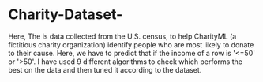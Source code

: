 # Charity-Dataset-
Here, The is data collected from the U.S. census, to help CharityML (a fictitious charity organization) identify people who are most likely to donate to their cause. Here, we have to predict that if the income of a row is '&lt;=50' or '>50'. I have used 9 different algorithms to check which performs the best on the data and then tuned it according to the dataset.
